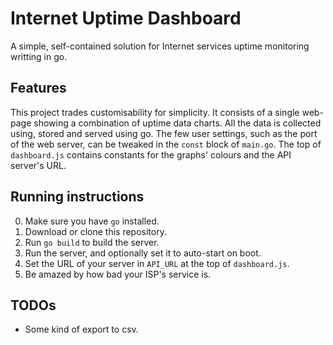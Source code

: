 # Internet Uptime Dashboard

A simple, self-contained solution for Internet services uptime monitoring writting in go.

## Features

This project trades customisability for simplicity. It consists of a single web-page showing a combination of uptime data charts. All the data is collected using, stored and served using go. The few user settings, such as the port of the web server, can be tweaked in the `const` block of `main.go`. The top of `dashboard.js` contains constants for the graphs' colours and the API server's URL.

## Running instructions

0. Make sure you have `go` installed.
1. Download or clone this repository.
2. Run `go build` to build the server.
3. Run the server, and optionally set it to auto-start on boot.
4. Set the URL of your server in `API_URL` at the top of `dashboard.js`.
5. Be amazed by how bad your ISP's service is.

## TODOs

* Some kind of export to csv.
